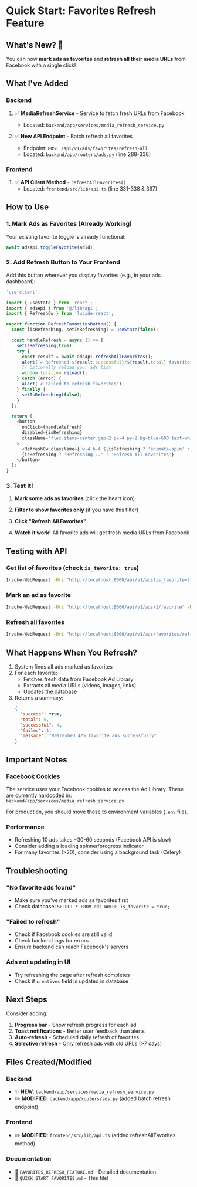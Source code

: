 # Quick Start: Favorites Refresh Feature

## What's New? 🎉

You can now **mark ads as favorites** and **refresh all their media URLs** from Facebook with a single click!

## What I've Added

### Backend
1. ✅ **MediaRefreshService** - Service to fetch fresh URLs from Facebook
   - Located: `backend/app/services/media_refresh_service.py`
   
2. ✅ **New API Endpoint** - Batch refresh all favorites
   - Endpoint: `POST /api/v1/ads/favorites/refresh-all`
   - Located: `backend/app/routers/ads.py` (line 288-338)

### Frontend
1. ✅ **API Client Method** - `refreshAllFavorites()`
   - Located: `frontend/src/lib/api.ts` (line 331-338 & 397)

## How to Use

### 1. Mark Ads as Favorites (Already Working)

Your existing favorite toggle is already functional:
```typescript
await adsApi.toggleFavorite(adId);
```

### 2. Add Refresh Button to Your Frontend

Add this button wherever you display favorites (e.g., in your ads dashboard):

```typescript
'use client';

import { useState } from 'react';
import { adsApi } from '@/lib/api';
import { RefreshCw } from 'lucide-react';

export function RefreshFavoritesButton() {
  const [isRefreshing, setIsRefreshing] = useState(false);

  const handleRefresh = async () => {
    setIsRefreshing(true);
    try {
      const result = await adsApi.refreshAllFavorites();
      alert(`✓ Refreshed ${result.successful}/${result.total} favorites!`);
      // Optionally reload your ads list
      window.location.reload();
    } catch (error) {
      alert('✗ Failed to refresh favorites');
    } finally {
      setIsRefreshing(false);
    }
  };

  return (
    <button
      onClick={handleRefresh}
      disabled={isRefreshing}
      className="flex items-center gap-2 px-4 py-2 bg-blue-600 text-white rounded-lg hover:bg-blue-700 disabled:opacity-50"
    >
      <RefreshCw className={`w-4 h-4 ${isRefreshing ? 'animate-spin' : ''}`} />
      {isRefreshing ? 'Refreshing...' : 'Refresh All Favorites'}
    </button>
  );
}
```

### 3. Test It!

1. **Mark some ads as favorites** (click the heart icon)

2. **Filter to show favorites only** (if you have this filter)

3. **Click "Refresh All Favorites"**

4. **Watch it work!** All favorite ads will get fresh media URLs from Facebook

## Testing with API

### Get list of favorites (check `is_favorite: true`)
```bash
Invoke-WebRequest -Uri "http://localhost:8000/api/v1/ads?is_favorite=true" -Method GET
```

### Mark an ad as favorite
```bash
Invoke-WebRequest -Uri "http://localhost:8000/api/v1/ads/1/favorite" -Method POST
```

### Refresh all favorites
```bash
Invoke-WebRequest -Uri "http://localhost:8000/api/v1/ads/favorites/refresh-all" -Method POST
```

## What Happens When You Refresh?

1. System finds all ads marked as favorites
2. For each favorite:
   - Fetches fresh data from Facebook Ad Library
   - Extracts all media URLs (videos, images, links)
   - Updates the database
3. Returns a summary:
   ```json
   {
     "success": true,
     "total": 5,
     "successful": 4,
     "failed": 1,
     "message": "Refreshed 4/5 favorite ads successfully"
   }
   ```

## Important Notes

### Facebook Cookies
The service uses your Facebook cookies to access the Ad Library. These are currently hardcoded in:
`backend/app/services/media_refresh_service.py`

For production, you should move these to environment variables (`.env` file).

### Performance
- Refreshing 10 ads takes ~30-60 seconds (Facebook API is slow)
- Consider adding a loading spinner/progress indicator
- For many favorites (>20), consider using a background task (Celery)

## Troubleshooting

### "No favorite ads found"
- Make sure you've marked ads as favorites first
- Check database: `SELECT * FROM ads WHERE is_favorite = true;`

### "Failed to refresh"
- Check if Facebook cookies are still valid
- Check backend logs for errors
- Ensure backend can reach Facebook's servers

### Ads not updating in UI
- Try refreshing the page after refresh completes
- Check if `creatives` field is updated in database

## Next Steps

Consider adding:
1. **Progress bar** - Show refresh progress for each ad
2. **Toast notifications** - Better user feedback than alerts
3. **Auto-refresh** - Scheduled daily refresh of favorites
4. **Selective refresh** - Only refresh ads with old URLs (>7 days)

## Files Created/Modified

### Backend
- ✨ **NEW**: `backend/app/services/media_refresh_service.py`
- ✏️ **MODIFIED**: `backend/app/routers/ads.py` (added batch refresh endpoint)

### Frontend
- ✏️ **MODIFIED**: `frontend/src/lib/api.ts` (added refreshAllFavorites method)

### Documentation
- 📄 `FAVORITES_REFRESH_FEATURE.md` - Detailed documentation
- 📄 `QUICK_START_FAVORITES.md` - This file!
